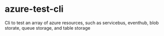 # azure-test-cli
Cli to test an array of azure resources, such as servicebus, eventhub, blob storate, queue storage, and table storage
